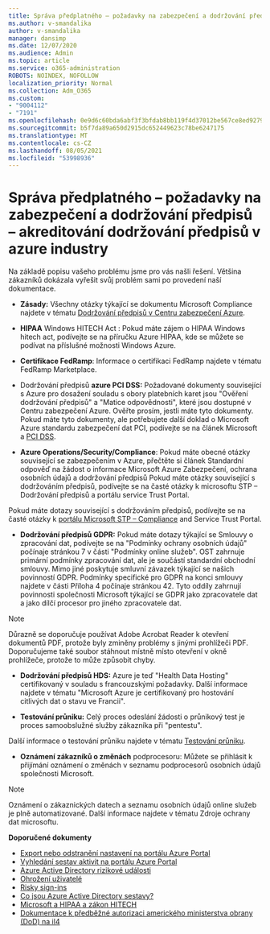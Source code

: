```yaml
---
title: Správa předplatného – požadavky na zabezpečení a dodržování předpisů – akreditování dodržování předpisů v azure industry
ms.author: v-smandalika
author: v-smandalika
manager: dansimp
ms.date: 12/07/2020
ms.audience: Admin
ms.topic: article
ms.service: o365-administration
ROBOTS: NOINDEX, NOFOLLOW
localization_priority: Normal
ms.collection: Adm_O365
ms.custom:
- "9004112"
- "7191"
ms.openlocfilehash: 0e9d6c60bda6abf3f3bfdab8bb119f4d37012be567ce8ed9279f245539e3c2ae
ms.sourcegitcommit: b5f7da89a650d2915dc652449623c78be6247175
ms.translationtype: MT
ms.contentlocale: cs-CZ
ms.lasthandoff: 08/05/2021
ms.locfileid: "53998936"
---
```

# <a name="subscription-management---security-and-compliance-requests---azure-industry-compliance-accreditation"></a>Správa předplatného – požadavky na zabezpečení a dodržování předpisů – akreditování dodržování předpisů v azure industry

Na základě popisu vašeho problému jsme pro vás našli řešení. Většina zákazníků dokázala vyřešit svůj problém sami po provedení naší dokumentace.

- **Zásady:** Všechny otázky týkající se dokumentu Microsoft Compliance najdete v tématu [Dodržování předpisů v Centru zabezpečení Azure](https://docs.microsoft.com/compliance/regulatory/offering-SOC).

- **HIPAA** Windows HITECH Act : Pokud máte zájem o HIPAA Windows hitech act, podívejte se na příručku Azure HIPAA, kde se můžete se podívat na příslušné možnosti Windows Azure.

- **Certifikace FedRamp**: Informace o certifikaci FedRamp najdete v tématu FedRamp Marketplace.

- Dodržování předpisů **azure PCI DSS:** Požadované dokumenty související s Azure pro dosažení souladu s obory platebních karet jsou "Ověření dodržování předpisů" a "Matice odpovědnosti", které jsou dostupné v Centru zabezpečení Azure. Ověřte prosím, jestli máte tyto dokumenty. Pokud máte tyto dokumenty, ale potřebujete další doklad o Microsoft Azure standardu zabezpečení dat PCI, podívejte se na článek Microsoft a [PCI DSS](https://docs.microsoft.com/compliance/regulatory/offering-PCI-DSS).

- **Azure Operations/Security/Compliance**: Pokud máte obecné otázky související se zabezpečením v Azure, přečtěte si článek Standardní odpověď na žádost o informace Microsoft Azure Zabezpečení, ochrana osobních údajů a dodržování předpisů Pokud máte otázky související s dodržováním předpisů, podívejte se na časté otázky k microsoftu STP – Dodržování předpisů a portálu service Trust Portal.

Pokud máte dotazy související s dodržováním předpisů, podívejte se na časté otázky k [portálu Microsoft STP – Compliance](https://www.microsoft.com/trust-center/compliance/compliance-overview) and Service Trust Portal.

- **Dodržování předpisů GDPR:** Pokud máte dotazy týkající se Smlouvy o zpracování dat, podívejte se na "Podmínky ochrany osobních údajů" počínaje stránkou 7 v části "Podmínky online služeb". OST zahrnuje primární podmínky zpracování dat, ale je součástí standardní obchodní smlouvy. Mimo jiné poskytuje smluvní závazek týkající se našich povinností GDPR. Podmínky specifické pro GDPR na konci smlouvy najdete v části Příloha 4 počínaje stránkou 42. Tyto oddíly zahrnují povinnosti společnosti Microsoft týkající se GDPR jako zpracovatele dat a jako dílčí procesor pro jiného zpracovatele dat.

> [!NOTE]
> Důrazně se doporučuje používat Adobe Acrobat Reader k otevření dokumentů PDF, protože byly zminěny problémy s jinými prohlížeči PDF. Doporučujeme také soubor stáhnout místně místo otevření v okně prohlížeče, protože to může způsobit chyby.

- **Dodržování předpisů HDS:** Azure je teď "Health Data Hosting" certifikovaný v souladu s francouzskými požadavky. Další informace najdete v tématu "Microsoft Azure je certifikovaný pro hostování citlivých dat o stavu ve Francii".

- **Testování průniku:** Celý proces odeslání žádosti o průnikový test je proces samoobslužné služby zákazníka při "pentestu".

Další informace o testování průniku najdete v tématu [Testování průniku](https://docs.microsoft.com/azure/security/fundamentals/pen-testing).

- **Oznámení zákazníků o změnách** podprocesoru: Můžete se přihlásit k přijímání oznámení o změnách v seznamu podprocesorů osobních údajů společnosti Microsoft.

> [!NOTE]
> Oznámení o zákaznických datech a seznamu osobních údajů online služeb je plně automatizované. Další informace najdete v tématu Zdroje ochrany dat microsoftu.

**Doporučené dokumenty**

- [Export nebo odstranění nastavení na portálu Azure Portal](https://docs.microsoft.com/azure/azure-portal/set-preferences)
- [Vyhledání sestav aktivit na portálu Azure Portal](https://docs.microsoft.com/azure/active-directory/reports-monitoring/howto-find-activity-reports)
- [Azure Active Directory rizikové události](https://docs.microsoft.com/azure/active-directory/identity-protection/overview-identity-protection)
- [Ohrožení uživatelé](https://docs.microsoft.com/azure/active-directory/identity-protection/overview-identity-protection)
- [Risky sign-ins](https://docs.microsoft.com/azure/active-directory/identity-protection/overview-identity-protection)
- [Co jsou Azure Active Directory sestavy?](https://docs.microsoft.com/azure/active-directory/reports-monitoring/overview-reports)
- [Microsoft a HIPAA a zákon HITECH](https://docs.microsoft.com/compliance/regulatory/offering-hipaa-hitech)
- [Dokumentace k předběžné autorizaci amerického ministerstva obrany (DoD) na il4](https://docs.microsoft.com/compliance/regulatory/offering-DoD-DISA-L2-L4-L5)













